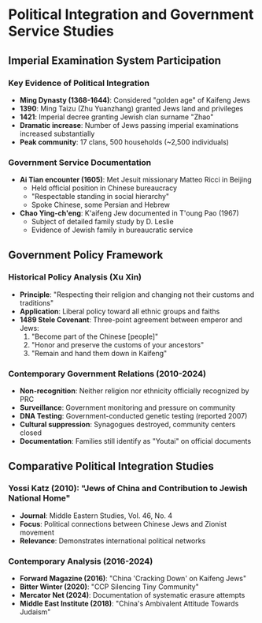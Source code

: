 # Political Integration and Government Service Studies

## Imperial Examination System Participation

### Key Evidence of Political Integration
- **Ming Dynasty (1368-1644)**: Considered "golden age" of Kaifeng Jews
- **1390**: Ming Taizu (Zhu Yuanzhang) granted Jews land and privileges
- **1421**: Imperial decree granting Jewish clan surname "Zhao"
- **Dramatic increase**: Number of Jews passing imperial examinations increased substantially
- **Peak community**: 17 clans, 500 households (~2,500 individuals)

### Government Service Documentation
- **Ai Tian encounter (1605)**: Met Jesuit missionary Matteo Ricci in Beijing
  - Held official position in Chinese bureaucracy
  - "Respectable standing in social hierarchy"
  - Spoke Chinese, some Persian and Hebrew
- **Chao Ying-ch'eng**: K'aifeng Jew documented in T'oung Pao (1967)
  - Subject of detailed family study by D. Leslie
  - Evidence of Jewish family in bureaucratic service

## Government Policy Framework

### Historical Policy Analysis (Xu Xin)
- **Principle**: "Respecting their religion and changing not their customs and traditions"
- **Application**: Liberal policy toward all ethnic groups and faiths
- **1489 Stele Covenant**: Three-point agreement between emperor and Jews:
  1. "Become part of the Chinese [people]"
  2. "Honor and preserve the customs of your ancestors"
  3. "Remain and hand them down in Kaifeng"

### Contemporary Government Relations (2010-2024)
- **Non-recognition**: Neither religion nor ethnicity officially recognized by PRC
- **Surveillance**: Government monitoring and pressure on community
- **DNA Testing**: Government-conducted genetic testing (reported 2007)
- **Cultural suppression**: Synagogues destroyed, community centers closed
- **Documentation**: Families still identify as "Youtai" on official documents

## Comparative Political Integration Studies

### Yossi Katz (2010): "Jews of China and Contribution to Jewish National Home"
- **Journal**: Middle Eastern Studies, Vol. 46, No. 4
- **Focus**: Political connections between Chinese Jews and Zionist movement
- **Relevance**: Demonstrates international political networks

### Contemporary Analysis (2016-2024)
- **Forward Magazine (2016)**: "China 'Cracking Down' on Kaifeng Jews"
- **Bitter Winter (2020)**: "CCP Silencing Tiny Community"
- **Mercator Net (2024)**: Documentation of systematic erasure attempts
- **Middle East Institute (2018)**: "China's Ambivalent Attitude Towards Judaism"